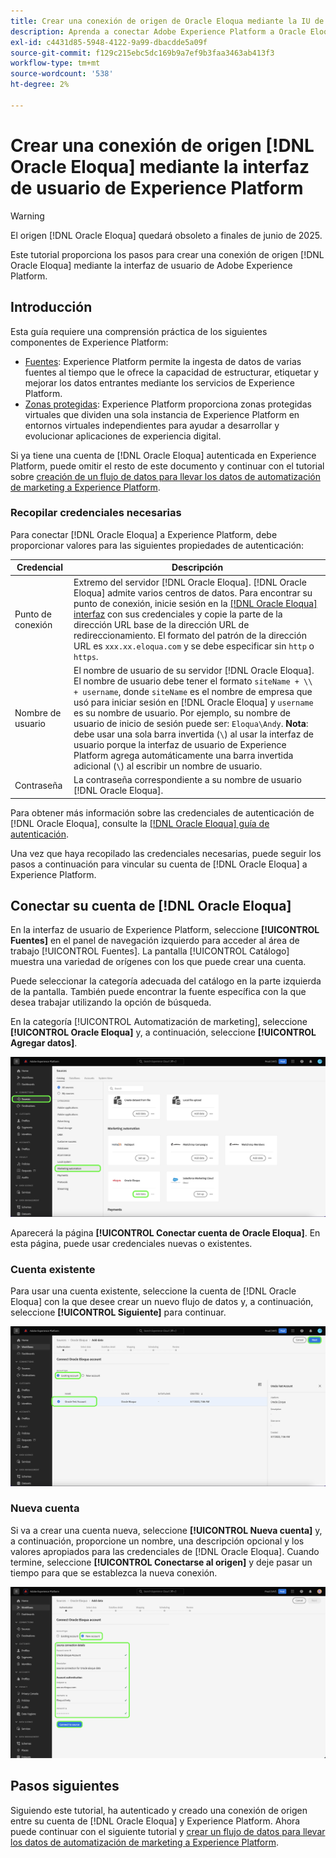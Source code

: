 ```yaml
---
title: Crear una conexión de origen de Oracle Eloqua mediante la IU de Experience Platform
description: Aprenda a conectar Adobe Experience Platform a Oracle Eloqua mediante la interfaz de usuario de Experience Platform.
exl-id: c4431d85-5948-4122-9a99-dbacdde5a09f
source-git-commit: f129c215ebc5dc169b9a7ef9b3faa3463ab413f3
workflow-type: tm+mt
source-wordcount: '538'
ht-degree: 2%

---
```


# Crear una conexión de origen [!DNL Oracle Eloqua] mediante la interfaz de usuario de Experience Platform

>[!WARNING]
>
>El origen [!DNL Oracle Eloqua] quedará obsoleto a finales de junio de 2025.

Este tutorial proporciona los pasos para crear una conexión de origen [!DNL Oracle Eloqua] mediante la interfaz de usuario de Adobe Experience Platform.

## Introducción

Esta guía requiere una comprensión práctica de los siguientes componentes de Experience Platform:

* [Fuentes](../../../../home.md): Experience Platform permite la ingesta de datos de varias fuentes al tiempo que le ofrece la capacidad de estructurar, etiquetar y mejorar los datos entrantes mediante los servicios de Experience Platform.
* [Zonas protegidas](../../../../../sandboxes/home.md): Experience Platform proporciona zonas protegidas virtuales que dividen una sola instancia de Experience Platform en entornos virtuales independientes para ayudar a desarrollar y evolucionar aplicaciones de experiencia digital.

Si ya tiene una cuenta de [!DNL Oracle Eloqua] autenticada en Experience Platform, puede omitir el resto de este documento y continuar con el tutorial sobre [creación de un flujo de datos para llevar los datos de automatización de marketing a Experience Platform](../../dataflow/marketing-automation.md).

### Recopilar credenciales necesarias

Para conectar [!DNL Oracle Eloqua] a Experience Platform, debe proporcionar valores para las siguientes propiedades de autenticación:

| Credencial | Descripción |
| --- | --- |
| Punto de conexión | Extremo del servidor [!DNL Oracle Eloqua]. [!DNL Oracle Eloqua] admite varios centros de datos. Para encontrar su punto de conexión, inicie sesión en la [[!DNL Oracle Eloqua] interfaz](https://login.eloqua.com) con sus credenciales y copie la parte de la dirección URL base de la dirección URL de redireccionamiento. El formato del patrón de la dirección URL es `xxx.xx.eloqua.com` y se debe especificar sin `http` o `https`. |
| Nombre de usuario | El nombre de usuario de su servidor [!DNL Oracle Eloqua]. El nombre de usuario debe tener el formato `siteName + \\ + username`, donde `siteName` es el nombre de empresa que usó para iniciar sesión en [!DNL Oracle Eloqua] y `username` es su nombre de usuario. Por ejemplo, su nombre de usuario de inicio de sesión puede ser: `Eloqua\Andy`. **Nota**: debe usar una sola barra invertida (`\`) al usar la interfaz de usuario porque la interfaz de usuario de Experience Platform agrega automáticamente una barra invertida adicional (`\`) al escribir un nombre de usuario. |
| Contraseña | La contraseña correspondiente a su nombre de usuario [!DNL Oracle Eloqua]. |

Para obtener más información sobre las credenciales de autenticación de [!DNL Oracle Eloqua], consulte la [[!DNL Oracle Eloqua] guía de autenticación](https://docs.oracle.com/en/cloud/saas/marketing/eloqua-rest-api/Authentication_Basic.html).

Una vez que haya recopilado las credenciales necesarias, puede seguir los pasos a continuación para vincular su cuenta de [!DNL Oracle Eloqua] a Experience Platform.

## Conectar su cuenta de [!DNL Oracle Eloqua]

En la interfaz de usuario de Experience Platform, seleccione **[!UICONTROL Fuentes]** en el panel de navegación izquierdo para acceder al área de trabajo [!UICONTROL Fuentes]. La pantalla [!UICONTROL Catálogo] muestra una variedad de orígenes con los que puede crear una cuenta.

Puede seleccionar la categoría adecuada del catálogo en la parte izquierda de la pantalla. También puede encontrar la fuente específica con la que desea trabajar utilizando la opción de búsqueda.

En la categoría [!UICONTROL Automatización de marketing], seleccione **[!UICONTROL Oracle Eloqua]** y, a continuación, seleccione **[!UICONTROL Agregar datos]**.

![catálogo](../../../../images/tutorials/create/oracle-eloqua/catalog.png)

Aparecerá la página **[!UICONTROL Conectar cuenta de Oracle Eloqua]**. En esta página, puede usar credenciales nuevas o existentes.

### Cuenta existente

Para usar una cuenta existente, seleccione la cuenta de [!DNL Oracle Eloqua] con la que desee crear un nuevo flujo de datos y, a continuación, seleccione **[!UICONTROL Siguiente]** para continuar.

![existente](../../../../images/tutorials/create/oracle-eloqua/existing.png)

### Nueva cuenta

Si va a crear una cuenta nueva, seleccione **[!UICONTROL Nueva cuenta]** y, a continuación, proporcione un nombre, una descripción opcional y los valores apropiados para las credenciales de [!DNL Oracle Eloqua]. Cuando termine, seleccione **[!UICONTROL Conectarse al origen]** y deje pasar un tiempo para que se establezca la nueva conexión.

![nuevo](../../../../images/tutorials/create/oracle-eloqua/new.png)

## Pasos siguientes

Siguiendo este tutorial, ha autenticado y creado una conexión de origen entre su cuenta de [!DNL Oracle Eloqua] y Experience Platform. Ahora puede continuar con el siguiente tutorial y [crear un flujo de datos para llevar los datos de automatización de marketing a Experience Platform](../../dataflow/marketing-automation.md).
